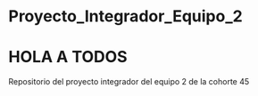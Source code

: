 # Proyecto_Integrador_Equipo_2
<!DOCTYPE html>
<html lang="en">
<head>
    <meta charset="UTF-8">
    <meta name="viewport" content="width=device-width, initial-scale=1.0">
    <title>Ejercicio 1</title>
</head>
<body>
    <h1>HOLA A TODOS</h1>
</body>
</html>Repositorio del proyecto integrador del equipo 2 de la cohorte 45
